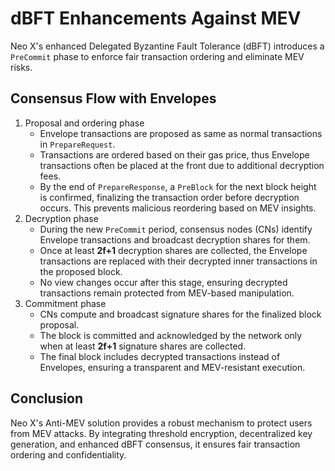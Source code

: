 # dBFT Enhancements Against MEV

Neo X's enhanced Delegated Byzantine Fault Tolerance (dBFT) introduces a `PreCommit` phase to enforce fair transaction ordering and eliminate MEV risks.

## Consensus Flow with Envelopes

1. Proposal and ordering phase
   * Envelope transactions are proposed as same as normal transactions in  `PrepareRequest`.
   * Transactions are ordered based on their gas price, thus Envelope transactions often be placed at the front due to additional decryption fees.
   * By the end of `PrepareResponse`, a `PreBlock` for the next block height is confirmed, finalizing the transaction order before decryption occurs. This prevents malicious reordering based on MEV insights.
2. Decryption phase
   * During the new `PreCommit` period, consensus nodes (CNs) identify Envelope transactions and broadcast decryption shares for them.
   * Once at least **2f+1** decryption shares are collected, the Envelope transactions are replaced with their decrypted inner transactions in the proposed block.
   * No view changes occur after this stage, ensuring decrypted transactions remain protected from MEV-based manipulation.
3. Commitment phase
   * CNs compute and broadcast signature shares for the finalized block proposal.
   * The block is committed and acknowledged by the network only when at least **2f+1** signature shares are collected.
   * The final block includes decrypted transactions instead of Envelopes, ensuring a transparent and MEV-resistant execution.

## Conclusion

Neo X's Anti-MEV solution provides a robust mechanism to protect users from MEV attacks. By integrating threshold encryption, decentralized key generation, and enhanced dBFT consensus, it ensures fair transaction ordering and confidentiality.

